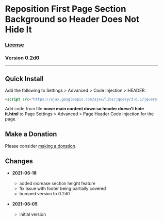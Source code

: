 # Reposition First Page Section Background so Header Does Not Hide It

### [License][99]

### Version 0.2d0

---

## Quick Install

Add the following to Settings > Advanced > Code Injection > HEADER.

```html
<script src="https://ajax.googleapis.com/ajax/libs/jquery/3.6.1/jquery.min.js"></script>
```

Add code from file **move main content down so header doesn't hide it.html** to
Page Settings > Advanced > Page Header Code Injection for the page.

## Make a Donation

Please consider [making a donation](https://github.com/tomsWebConsulting/twcsl#make-a-donation).

## Changes

* **2021-06-18**
<br><br>
  * added increase section height feature
  * fix issue with footer being partially covered
  * bumped version to 0.2d0
  <br><br>
* **2021-06-05**
<br><br>
  * initial version

[99]: https://github.com/tomsWebConsulting/twcsl/blob/main/LICENSE.txt#L1
